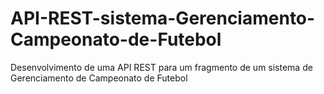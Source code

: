 # API-REST-sistema-Gerenciamento-Campeonato-de-Futebol
Desenvolvimento de uma API REST para um fragmento de um sistema de Gerenciamento de Campeonato de Futebol

<!--
 validations no dto
input/ClienteRequest.java
output/ClienteResponse.java

// usarmapping, e mapper(exemplo adapter, @component) uma dependencia externa para o dto(expor apenas algumas informações) converter dto em entidade e entidade em dto
como o modelMappwer não pertence ao spring
temos que criar uma classe para poder configurar a injeção do adapter @Bean
fica em config/ModelMapperConfig.java

bivalidation dependencia para validação tratar validation nos dtos ex.: @NotBlank 

ver jackson e swagger do spring
-------------------------
api
  execptionHandler
  mapper
config
  ModelMapperConfig.java
  SwaggerConfig.java //pedir pro jpt gerar ele
  // dethales
  SwaggerConfig extends WebMvConfigurationSupport
-------------------
pasta onde fica o dto
api/dto
pastas dentro do dto
dt/input
  exemploRequest.java
dto/output
  exemploResponse.java

cache: feito a nivel de serviços
é aplicada com biblioteca, porem o spring tem uma spring-boot-start-cache
colocar @EnableCaching na Main para habiltar
no controller @cacheble(value="ListaDeCidades")// exemplo
como atualizar o cache em post colocar @CacheEvict(value = "ListaDeCidades, allEllEntries = true)
sweger
2 dependencias
Paginação:
em service metodo findAll(Pageble page)
PageRequest page = PageRequest.of(numPagina, qtdPagina)// apenas um exemplo simples
-->
